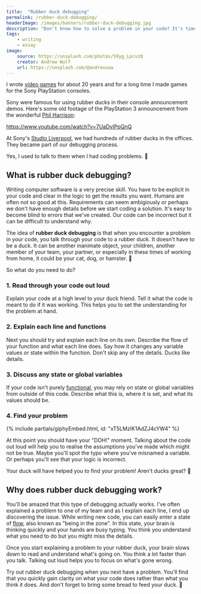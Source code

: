 ```yaml
---
title:  "Rubber duck debugging"
permalink: /rubber-duck-debugging/
headerImage: /images/banners/rubber-duck-debugging.jpg
description: "Don't know how to solve a problem in your code? It's time to say hello to a rubber duck."
tags:
    - writing
    - essay
image:
    source: https://unsplash.com/photos/59yg_LpcvzQ
    creator: Andrew Wulf
    url: https://unsplash.com/@andreuuuw
---
```


I wrote [video games](/games) for about 20 years and for a long time I made games for the Sony PlayStation consoles.

Sony were famous for using rubber ducks in their console announcement demos. Here's some old footage of the PlayStation 3 announcement from the wonderful [Phil Harrison](https://twitter.com/mrphilharrison):

https://www.youtube.com/watch?v=7UaDvIPpQnQ

At Sony's [Studio Liverpool](https://www.eurogamer.net/articles/2013-03-22-wipeout-the-rise-and-fall-of-sony-studio-liverpool), we had hundreds of rubber ducks in the offices. They became part of our debugging process.

Yes, I used to talk to them when I had coding problems. 🦆

## What is rubber duck debugging?

Writing computer software is a very precise skill. You have to be explicit in your code and clear in the logic to get the results you want. Humans are often not so good at this. Requirements can seem ambigiously or perhaps we don't have enough details before we start coding a solution. It's easy to become blind to errors that we've created. Our code can be incorrect but it can be difficult to understand why.

The idea of **rubber duck debugging** is that when you encounter a problem in your code, you talk through your code to a rubber duck. It doesn't have to be a duck. It can be another inanimate object, your children, another member of your team, your partner, or especially in these times of working from home, it could be your cat, dog, or hamster. 🐹

So what do you need to do?

### 1. Read through your code out loud

Explain your code at a high level to your duck friend. Tell it what the code is meant to do if it was working. This helps you to set the understanding for the problem at hand.

### 2. Explain each line and functions

Next you should try and explain each line on its own. Describe the flow of your function and what each line does. Say how it changes any variable values or state within the function. Don't skip any of the details. Ducks like details.

### 3. Discuss any state or global variables

If your code isn't purely [functional](https://en.wikipedia.org/wiki/Functional_programming), you may rely on state or global variables from outside of this code. Describe what this is, where it is set, and what its values should be.

### 4. Find your problem

<div class="mw6 center pv0">
{% include partials/giphyEmbed.html, id: "xT5LMzIK1AdZJ4cYW4" %}
</div>

At this point you should have your "DOH!" moment. Talking about the code out loud will help you to realise the assumptions you've made which might not be true. Maybe you'll spot the typo where you've misnamed a variable. Or perhaps you'll see that your logic is incorrect.

Your duck will have helped you to find your problem! Aren't ducks great? 🐤

## Why does rubber duck debugging work?

You'll be amazed that this type of debugging actually works. I've often explained a problem to one of my team and as I explain each line, I end up discovering the issue. While writing new code, you can easily enter a state of [flow](https://en.wikipedia.org/wiki/Flow_(psychology)), also known as "being in the zone". In this state, your brain is thinking quickly and your hands are busy typing. You think you understand what you need to do but you might miss the details.

Once you start explaining a problem to your rubber duck, your brain slows down to read and understand what's going on. You think a lot faster than you talk. Talking out loud helps you to focus on what's gone wrong.

Try out rubber duck debugging when you next have a problem. You'll find that you quickly gain clarity on what your code does rather than what you think it does. And don't forget to bring some bread to feed your duck. 🦆
